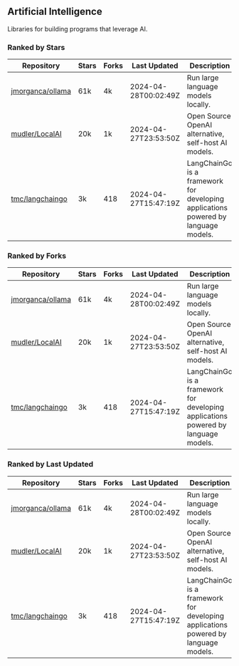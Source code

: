 ## Artificial Intelligence

Libraries for building programs that leverage AI.

### Ranked by Stars

| Repository | Stars | Forks | Last Updated | Description | 
|------------|-------|-------|--------------|-------------|
| [jmorganca/ollama](https://github.com/jmorganca/ollama) | 61k | 4k | 2024-04-28T00:02:49Z |  Run large language models locally. |
| [mudler/LocalAI](https://github.com/mudler/LocalAI) | 20k | 1k | 2024-04-27T23:53:50Z |  Open Source OpenAI alternative, self-host AI models. |
| [tmc/langchaingo](https://github.com/tmc/langchaingo) | 3k | 418 | 2024-04-27T15:47:19Z |  LangChainGo is a framework for developing applications powered by language models. |

### Ranked by Forks

| Repository | Stars | Forks | Last Updated | Description | 
|------------|-------|-------|--------------|-------------|
| [jmorganca/ollama](https://github.com/jmorganca/ollama) | 61k | 4k | 2024-04-28T00:02:49Z |  Run large language models locally. |
| [mudler/LocalAI](https://github.com/mudler/LocalAI) | 20k | 1k | 2024-04-27T23:53:50Z |  Open Source OpenAI alternative, self-host AI models. |
| [tmc/langchaingo](https://github.com/tmc/langchaingo) | 3k | 418 | 2024-04-27T15:47:19Z |  LangChainGo is a framework for developing applications powered by language models. |

### Ranked by Last Updated

| Repository | Stars | Forks | Last Updated | Description | 
|------------|-------|-------|--------------|-------------|
| [jmorganca/ollama](https://github.com/jmorganca/ollama) | 61k | 4k | 2024-04-28T00:02:49Z |  Run large language models locally. |
| [mudler/LocalAI](https://github.com/mudler/LocalAI) | 20k | 1k | 2024-04-27T23:53:50Z |  Open Source OpenAI alternative, self-host AI models. |
| [tmc/langchaingo](https://github.com/tmc/langchaingo) | 3k | 418 | 2024-04-27T15:47:19Z |  LangChainGo is a framework for developing applications powered by language models. |

